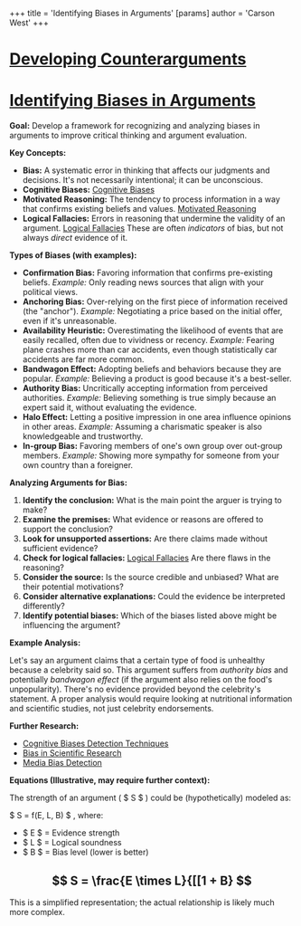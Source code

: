 +++
 title = 'Identifying Biases in Arguments'
[params]
	author = 'Carson West'
+++
# [Developing Counterarguments](./../developing-counterarguments/)
# [Identifying Biases in Arguments](./../identifying-biases-in-arguments/)

**Goal:** Develop a framework for recognizing and analyzing biases in arguments to improve critical thinking and argument evaluation.

**Key Concepts:**

* **Bias:** A systematic error in thinking that affects our judgments and decisions.  It's not necessarily intentional; it can be unconscious.
* **Cognitive Biases:**  [Cognitive Biases](./../cognitive-biases/)
* **Motivated Reasoning:** The tendency to process information in a way that confirms existing beliefs and values.  [Motivated Reasoning](./../motivated-reasoning/)
* **Logical Fallacies:** Errors in reasoning that undermine the validity of an argument. [Logical Fallacies](./../logical-fallacies/)  These are often *indicators* of bias, but not always *direct* evidence of it.


**Types of Biases (with examples):**

* **Confirmation Bias:** Favoring information that confirms pre-existing beliefs.  *Example:* Only reading news sources that align with your political views.
* **Anchoring Bias:** Over-relying on the first piece of information received (the "anchor"). *Example:*  Negotiating a price based on the initial offer, even if it's unreasonable.
* **Availability Heuristic:** Overestimating the likelihood of events that are easily recalled, often due to vividness or recency.  *Example:*  Fearing plane crashes more than car accidents, even though statistically car accidents are far more common.
* **Bandwagon Effect:**  Adopting beliefs and behaviors because they are popular. *Example:* Believing a product is good because it's a best-seller.
* **Authority Bias:**  Uncritically accepting information from perceived authorities.  *Example:* Believing something is true simply because an expert said it, without evaluating the evidence.
* **Halo Effect:**  Letting a positive impression in one area influence opinions in other areas. *Example:* Assuming a charismatic speaker is also knowledgeable and trustworthy.
* **In-group Bias:** Favoring members of one's own group over out-group members. *Example:*  Showing more sympathy for someone from your own country than a foreigner.


**Analyzing Arguments for Bias:**

1. **Identify the conclusion:** What is the main point the arguer is trying to make?
2. **Examine the premises:** What evidence or reasons are offered to support the conclusion?
3. **Look for unsupported assertions:** Are there claims made without sufficient evidence?
4. **Check for logical fallacies:** [Logical Fallacies](./../logical-fallacies/) Are there flaws in the reasoning?
5. **Consider the source:** Is the source credible and unbiased?  What are their potential motivations?
6. **Consider alternative explanations:** Could the evidence be interpreted differently?
7. **Identify potential biases:**  Which of the biases listed above might be influencing the argument?


**Example Analysis:**

Let's say an argument claims that a certain type of food is unhealthy because a celebrity said so. This argument suffers from *authority bias* and potentially *bandwagon effect* (if the argument also relies on the food's unpopularity).  There's no evidence provided beyond the celebrity's statement. A proper analysis would require looking at nutritional information and scientific studies, not just celebrity endorsements.

**Further Research:**

* [Cognitive Biases Detection Techniques](./../cognitive-biases-detection-techniques/)
* [Bias in Scientific Research](./../bias-in-scientific-research/)
* [Media Bias Detection](./../media-bias-detection/)


**Equations (Illustrative, may require further context):**

The strength of an argument ( $ S $ ) could be (hypothetically) modeled as:

 $ S =  f(E, L, B) $ , where:

*  $ E $  = Evidence strength
*  $ L $  = Logical soundness
*  $ B $  = Bias level (lower is better)

##  $$ S = \frac{E \times L}{[[1 + B} $$ ##

This is a simplified representation; the actual relationship is likely much more complex.
